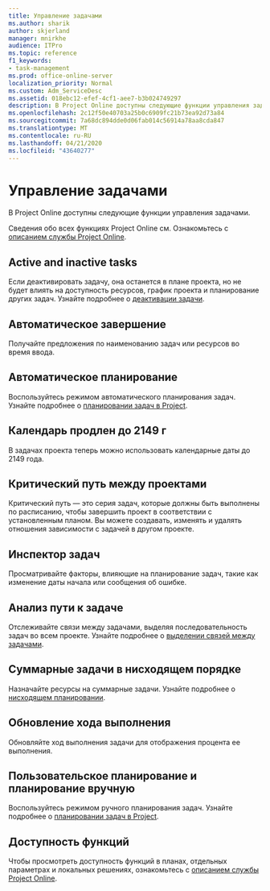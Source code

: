 ```yaml
---
title: Управление задачами
ms.author: sharik
author: skjerland
manager: mnirkhe
audience: ITPro
ms.topic: reference
f1_keywords:
- task-management
ms.prod: office-online-server
localization_priority: Normal
ms.custom: Adm_ServiceDesc
ms.assetid: 018ebc12-efef-4cf1-aee7-b3b024749297
description: В Project Online доступны следующие функции управления задачами.
ms.openlocfilehash: 2c12f50e40703a25b0c6909fc21b73ea92d73a84
ms.sourcegitcommit: 7a68dc894dde0d06fab014c56914a78aa8cda847
ms.translationtype: MT
ms.contentlocale: ru-RU
ms.lasthandoff: 04/21/2020
ms.locfileid: "43640277"
---
```

# <a name="task-management"></a>Управление задачами

В Project Online доступны следующие функции управления задачами.
  
Сведения обо всех функциях Project Online см. Ознакомьтесь с [описанием службы Project Online](project-online-service-description.md).
  
## <a name="active-and-inactive-tasks"></a>Active and inactive tasks

Если деактивировать задачу, она останется в плане проекта, но не будет влиять на доступность ресурсов, график проекта и планирование других задач. Узнайте подробнее о [деактивации задачи](https://go.microsoft.com/fwlink/p/?LinkId=271335).
  
## <a name="auto-complete"></a>Автоматическое завершение

Получайте предложения по наименованию задач или ресурсов во время ввода. 
  
## <a name="automatic-scheduling"></a>Автоматическое планирование

Воспользуйтесь режимом автоматического планирования задач. Узнайте подробнее о [планировании задач в Project](https://go.microsoft.com/fwlink/p/?LinkId=271331). 
  
## <a name="calendar-date-extended-to-2149"></a>Календарь продлен до 2149 г

В задачах проекта теперь можно использовать календарные даты до 2149 года. 
  
## <a name="cross-project-critical-path"></a>Критический путь между проектами

Критический путь — это серия задач, которые должны быть выполнены по расписанию, чтобы завершить проект в соответствии с установленным планом. Вы можете создавать, изменять и удалять отношения зависимости с задачей в другом проекте. 
  
## <a name="task-inspector"></a>Инспектор задач

Просматривайте факторы, влияющие на планирование задач, такие как изменение даты начала или сообщения об ошибке.
  
## <a name="task-path-analysis"></a>Анализ пути к задаче

Отслеживайте связи между задачами, выделяя последовательность задач во всем проекте. Узнайте подробнее о [выделении связей между задачами](https://go.microsoft.com/fwlink/p/?LinkId=271345).
  
## <a name="top-down-summary-tasks"></a>Суммарные задачи в нисходящем порядке

Назначайте ресурсы на суммарные задачи. Узнайте подробнее о [нисходящем планировании](https://go.microsoft.com/fwlink/p/?LinkId=271333).
  
## <a name="update-progress"></a>Обновление хода выполнения

Обновляйте ход выполнения задачи для отображения процента ее выполнения.
  
## <a name="user-controlled-and-manual-scheduling"></a>Пользовательское планирование и планирование вручную

Воспользуйтесь режимом ручного планирования задач. Узнайте подробнее о [планировании задач в Project](https://go.microsoft.com/fwlink/p/?LinkId=271331).
  
## <a name="feature-availability"></a>Доступность функций

Чтобы просмотреть доступность функций в планах, отдельных параметрах и локальных решениях, ознакомьтесь с [описанием службы Project Online](project-online-service-description.md).
  